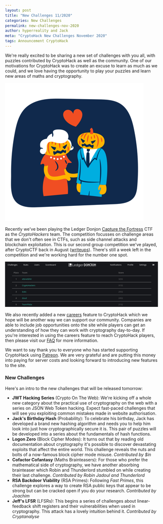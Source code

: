 ```yaml
---
layout: post
title: "New Challenges 11/2020"
categories: New Challenges
permalink: new-challenges-nov-2020
author: hyperreality and Jack
meta: "CryptoHack New Challenges November 2020"
tags: Announcement CryptoHack
---
```


We're really excited to be sharing a new set of challenges with you all, with puzzles contributed by CryptoHack as well as the community. One of our motivations for CryptoHack was to create an excuse to learn as much as we could, and we love having the opportunity to play your puzzles and learn new areas of maths and cryptography.

![Halloween Challenges](/assets/images/halloween.png?style=centermesmall)

Recently we've been playing the Ledger Donjon [Capture the Fortress](https://donjon-ctf.io) CTF as the *CryptoHackers* team. The competition focusses on challenge areas that we don't often see in CTFs, such as side channel attacks and blockchain exploitation. This is our second group competition we've played, after CryptoCTF back in August ([writeups](https://blog.cryptohack.org/cryptoctf2020)). There's still a week left in the competition and we're working hard for the number one spot.

![Ledger Donjon CTF](/assets/images/ledger-donjon.png?style=centerme)

We also recently added a new [careers](https://cryptohack.org/careers/) feature to CryptoHack which we hope will be another way we can support our community. Companies are able to include job opportunities onto the site while players can get an understanding of how they can work with cryptography day-to-day. If you're interested in using the careers feature to reach CryptoHack players, then please visit our [FAQ](https://cryptohack.org/faq/#morequestions) for more information.

We want to say thank you to everyone who has started supporting CryptoHack using [Patreon](https://www.patreon.com/cryptohack). We are very grateful and are putting this money into paying for server costs and looking forward to introducing new features to the site.

### New Challenges

Here's an intro to the new challenges that will be released tomorrow:

- **JWT Hacking Series** (Crypto On The Web): We're kicking off a whole new category about the practical use of cryptography on the web with a series on JSON Web Token hacking. Expect fast-paced challenges that will see you exploiting common mistakes made in website authorisation.
- **Jack's Birthday Hash** (Probability): To celebrate his birthday, Jack has developed a brand new hashing algorithm and needs you to help him look into just how cryptographically secure it is. This pair of puzzles will be developed into a series about the fundamentals of hash functions.
- **Logon Zero** (Block Cipher Modes): It turns out that by reading old documentation about cryptography it's possible to discover devastating exploits that affect the entire world. This challenge reveals the nuts and bolts of a now-famous block cipher mode misuse.  _Contributed by $in_
- **Cofactor Cofantasy** (Maths Brainteasers): For those who prefer the mathematical side of cryptography, we have another absorbing brainteaser which Robin and Thunderlord stumbled on while creating their last challenge.  _Contributed by Robin Jadoul and Thunderlord_
- **RSA Backdoor Viability** (RSA Primes): Following _Fast Primes_, this challenge explores a way to create RSA public keys that appear to be strong but can be cracked open if you do your research.  _Contributed by Joachim_
- **Jeff's LFSR** (LFSRs): This begins a series of challenges about linear-feedback shift registers and their vulnerabilities when used in cryptography. This attack has a lovely intuition behind it.  _Contributed by Cryptanalyse_
